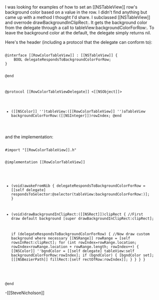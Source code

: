 

I was looking for examples of how to set an [[NSTableView]] row's background color based on a value in the row. I didn't find anything but came up with a method I thought I'd share. I subclassed [[NSTableView]] and overrode drawBackgroundInClipRect:. It gets the background color from the delegate through a call to tableView:backgroundColorForRow:. To leave the background color at the default, the delegate simply returns nil.

Here's the header (including a protocol that the delegate can conform to):


<code>
@interface [[RowColorTableView]] : [[NSTableView]] {
	BOOL delegateRespondsToBackgroundColorForRow;
}

@end

@protocol [[RowColorTableViewDelegate]] <[[NSObject]]>
- ([[NSColor]] '')tableView:([[RowColorTableView]] '')aTableView backgroundColorForRow:([[NSInteger]])rowIndex;
@end
</code>

and the implementation:

<code>
#import "[[RowColorTableView]].h"

@implementation [[RowColorTableView]]

- (void)awakeFromNib {
	delegateRespondsToBackgroundColorForRow = [[self delegate] respondsToSelector:@selector(tableView:backgroundColorForRow:)];
}

- (void)drawBackgroundInClipRect:([[NSRect]])clipRect {
	//First draw default background
	[super drawBackgroundInClipRect:clipRect];
	
	if (delegateRespondsToBackgroundColorForRow) {
		//Now draw custom background where necessary
		[[NSRange]] rowRange = [self rowsInRect:clipRect];
		for (int rowIndex=rowRange.location; rowIndex<rowRange.location + rowRange.length; rowIndex++) {
			[[NSColor]] ''bgndColor = [[self delegate] tableView:self backgroundColorForRow:rowIndex];
			if (bgndColor) {
				[bgndColor set];
				[[[NSBezierPath]] fillRect:[self rectOfRow:rowIndex]];
			}
		}
	}
}

@end
</code>

-[[SteveNicholson]]